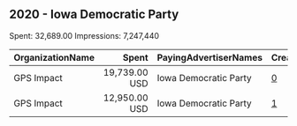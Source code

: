 ## 2020 - Iowa Democratic Party 
Spent: 32,689.00
Impressions: 7,247,440

|OrganizationName|Spent|PayingAdvertiserNames|CreativeUrls|Impressions|Genders|AgeBrackets|CountryCodes|BillingAddresses|CandidateBallotInformation|
|:---|---:|:---|:---|---:|:---|:---|:---|:---|:---|
|GPS Impact|19,739.00 USD|Iowa Democratic Party|[0](https://www.snap.com/political-ads/asset/af53edcde23ea613507439daf3cc5f367f5093a5c1d010073cbb203674cd332b?mediaType=mp4)|4,374,362||18-35|united states|US|Iowa Democratic Party|
|GPS Impact|12,950.00 USD|Iowa Democratic Party|[1](https://www.snap.com/political-ads/asset/a4ee4a2016ff3e3ac6c82f71c74da3d23ead7c32de5b7378c01b0fc70741b5ba?mediaType=mp4)|2,873,078||18-35|united states|US|Iowa Democratic Party|
